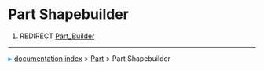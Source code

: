 # Part Shapebuilder
1.  REDIRECT [Part\_Builder](Part_Builder.md)



---
![](images/Right_arrow.png) [documentation index](../README.md) > [Part](Part_Workbench.md) > Part Shapebuilder
